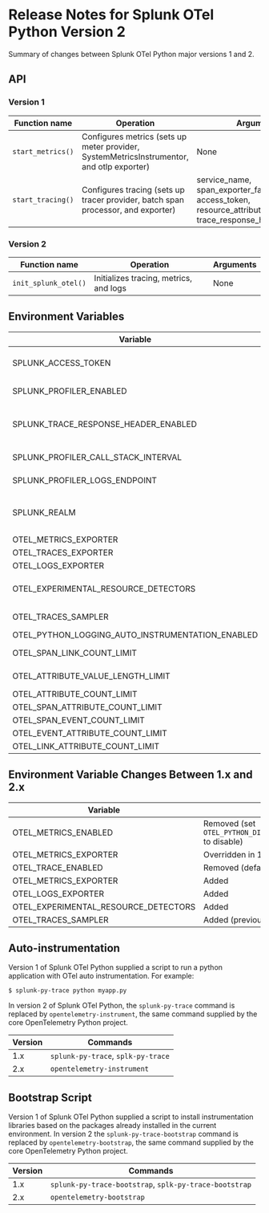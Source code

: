 # Release Notes for Splunk OTel Python Version 2

Summary of changes between Splunk OTel Python major versions 1 and 2.

## API

### Version 1

| Function name     | Operation                                                                                 | Arguments                                                                                               |
|-------------------|-------------------------------------------------------------------------------------------|---------------------------------------------------------------------------------------------------------|
| `start_metrics()` | Configures metrics (sets up meter provider, SystemMetricsInstrumentor, and otlp exporter) | None                                                                                                    |
| `start_tracing()` | Configures tracing (sets up tracer provider, batch span processor, and exporter)          | service_name, span_exporter_factories, access_token, resource_attributes, trace_response_header_enabled |

### Version 2

| Function name        | Operation                              | Arguments |
|----------------------|----------------------------------------|-----------|
| `init_splunk_otel()` | Initializes tracing, metrics, and logs | None      |

## Environment Variables

| Variable                                         | Default   | Description                                                                                           |
|--------------------------------------------------|-----------|-------------------------------------------------------------------------------------------------------|
| SPLUNK_ACCESS_TOKEN                              |           | Adds token to requests to enable direct ingest (for skipping the collector)                           |
| SPLUNK_PROFILER_ENABLED                          | false     | Configures the Splunk profiler to start polling at startup                                            |
| SPLUNK_TRACE_RESPONSE_HEADER_ENABLED             | true      | Configures a ServerTimingReponsePropagator if true (injects tracecontext headers into HTTP responses) |
| SPLUNK_PROFILER_CALL_STACK_INTERVAL              | 1000      | Profiling poll interval, in milliseconds                                                              |
| SPLUNK_PROFILER_LOGS_ENDPOINT                    |           | OTel logging endpoint, only if profiling is enabled                                                   |
| SPLUNK_REALM                                     |           | Sets the metrics and traces endpoints by realm (e.g. us1) and sets the protocol to `http/protobuf`    |
| OTEL_METRICS_EXPORTER                            | otlp      | Sets the metrics exporter                                                                             |
| OTEL_TRACES_EXPORTER                             | otlp      | Sets the traces exporter                                                                              |
| OTEL_LOGS_EXPORTER                               | otlp      | Sets the logs exporter                                                                                |
| OTEL_EXPERIMENTAL_RESOURCE_DETECTORS             | host      | Configures a host resource detector to set telemetry attributes                                       |
| OTEL_TRACES_SAMPLER                              | always_on | Configures the sampler to export all traces                                                           |
| OTEL_PYTHON_LOGGING_AUTO_INSTRUMENTATION_ENABLED | true      | Exports all logs                                                                                      |
| OTEL_SPAN_LINK_COUNT_LIMIT                       | 1000      | Sets the maximum allowed span link count                                                              |
| OTEL_ATTRIBUTE_VALUE_LENGTH_LIMIT                | 12000     | Sets the maximum allowed attribute value size                                                         |
| OTEL_ATTRIBUTE_COUNT_LIMIT                       | _empty_   |                                                                                                       |
| OTEL_SPAN_ATTRIBUTE_COUNT_LIMIT                  | _empty_   |                                                                                                       |
| OTEL_SPAN_EVENT_COUNT_LIMIT                      | _empty_   |                                                                                                       |
| OTEL_EVENT_ATTRIBUTE_COUNT_LIMIT                 | _empty_   |                                                                                                       |
| OTEL_LINK_ATTRIBUTE_COUNT_LIMIT                  | _empty_   |                                                                                                       |

## Environment Variable Changes Between 1.x and 2.x

| Variable                             | Changes in 2.x                                                                  |
|--------------------------------------|---------------------------------------------------------------------------------|
| OTEL_METRICS_ENABLED                 | Removed (set `OTEL_PYTHON_DISABLED_INSTRUMENTATIONS=system_metrics` to disable) |
| OTEL_METRICS_EXPORTER                | Overridden in 1.x, configurable in 2.x                                          |
| OTEL_TRACE_ENABLED                   | Removed (defaulted to `true`)                                                   |
| OTEL_METRICS_EXPORTER                | Added                                                                           |
| OTEL_LOGS_EXPORTER                   | Added                                                                           |
| OTEL_EXPERIMENTAL_RESOURCE_DETECTORS | Added                                                                           |
| OTEL_TRACES_SAMPLER                  | Added (previously defaulted to `parentbased_always_on`)                         |

## Auto-instrumentation

Version 1 of Splunk OTel Python supplied a script to run a python application with OTel auto instrumentation. For
example:

`$ splunk-py-trace python myapp.py`

In version 2 of Splunk OTel Python, the `splunk-py-trace` command is replaced by `opentelemetry-instrument`, the same
command supplied by the core OpenTelemetry Python project.

| Version | Commands                           |
|---------|------------------------------------|
| 1.x     | `splunk-py-trace`, `splk-py-trace` |
| 2.x     | `opentelemetry-instrument`         |

## Bootstrap Script

Version 1 of Splunk OTel Python supplied a script to install instrumentation libraries based on the packages
already installed in the current environment. In version 2 the `splunk-py-trace-bootstrap` command is replaced by
`opentelemetry-bootstrap`, the same command supplied by the core OpenTelemetry Python project.

| Version | Commands                                               |
|---------|--------------------------------------------------------|
| 1.x     | `splunk-py-trace-bootstrap`, `splk-py-trace-bootstrap` |
| 2.x     | `opentelemetry-bootstrap`                              |
